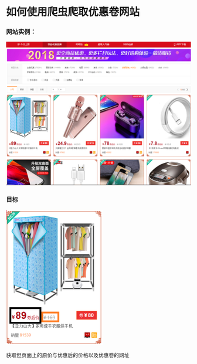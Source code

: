 # 如何使用爬虫爬取优惠卷网站
### 网站实例：
![Image text](https://raw.githubusercontent.com/MOC99/Python-Exercises/master/img-folder/examp.png)
### 目标
![Image text](https://github.com/MOC99/Python-Exercises/raw/master/img-folder/examp1.png)

获取但页面上的原价与优惠后的价格以及优惠卷的网址

